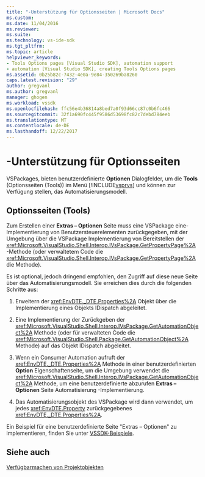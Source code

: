 ```yaml
---
title: "-Unterstützung für Optionsseiten | Microsoft Docs"
ms.custom: 
ms.date: 11/04/2016
ms.reviewer: 
ms.suite: 
ms.technology: vs-ide-sdk
ms.tgt_pltfrm: 
ms.topic: article
helpviewer_keywords:
- Tools Options pages [Visual Studio SDK], automation support
- automation [Visual Studio SDK], creating Tools Options pages
ms.assetid: 0b25b82c-7432-4e0a-9e84-350269ba8260
caps.latest.revision: "29"
author: gregvanl
ms.author: gregvanl
manager: ghogen
ms.workload: vssdk
ms.openlocfilehash: ffc56e4b36814a8bed7a0f93d66cc87c0b6fc466
ms.sourcegitcommit: 32f1a690fc445f9586d53698fc82c7debd784eeb
ms.translationtype: MT
ms.contentlocale: de-DE
ms.lasthandoff: 12/22/2017
---
```

# <a name="automation-support-for-options-pages"></a>-Unterstützung für Optionsseiten
VSPackages, bieten benutzerdefinierte **Optionen** Dialogfelder, um die **Tools** (Optionsseiten (Tools)) im Menü [!INCLUDE[vsprvs](../../code-quality/includes/vsprvs_md.md)] und können zur Verfügung stellen, das Automatisierungsmodell.  
  
## <a name="tools-options-pages"></a>Optionsseiten (Tools)  
 Zum Erstellen einer **Extras – Optionen** Seite muss eine VSPackage eine-Implementierung von Benutzersteuerelementen zurückgegeben, mit der Umgebung über die VSPackage Implementierung von Bereitstellen der <xref:Microsoft.VisualStudio.Shell.Interop.IVsPackage.GetPropertyPage%2A> -Methode (oder verwaltetem Code die <xref:Microsoft.VisualStudio.Shell.Interop.IVsPackage.GetPropertyPage%2A> die Methode).  
  
 Es ist optional, jedoch dringend empfohlen, den Zugriff auf diese neue Seite über das Automatisierungsmodell. Sie erreichen dies durch die folgenden Schritte aus:  
  
1.  Erweitern der <xref:EnvDTE._DTE.Properties%2A> Objekt über die Implementierung eines Objekts IDispatch abgeleitet.  
  
2.  Eine Implementierung der Zurückgeben der <xref:Microsoft.VisualStudio.Shell.Interop.IVsPackage.GetAutomationObject%2A> Methode (oder für verwalteten Code die <xref:Microsoft.VisualStudio.Shell.Package.GetAutomationObject%2A> Methode) auf das Objekt IDispatch abgeleitet.  
  
3.  Wenn ein Consumer Automation aufruft der <xref:EnvDTE._DTE.Properties%2A> Methode in einer benutzerdefinierten **Option** Eigenschaftenseite, um die Umgebung verwendet die <xref:Microsoft.VisualStudio.Shell.Interop.IVsPackage.GetAutomationObject%2A> Methode, um eine benutzerdefinierte abzurufen **Extras – Optionen** Seite Automatisierung -Implementierung.  
  
4.  Das Automatisierungsobjekt des VSPackage wird dann verwendet, um jedes <xref:EnvDTE.Property> zurückgegebenes <xref:EnvDTE._DTE.Properties%2A>.  
  
 Ein Beispiel für eine benutzerdefinierte Seite "Extras – Optionen" zu implementieren, finden Sie unter [VSSDK-Beispiele](http://aka.ms/vs2015sdksamples).  
  
## <a name="see-also"></a>Siehe auch  
 [Verfügbarmachen von Projektobjekten](../../extensibility/internals/exposing-project-objects.md)